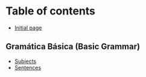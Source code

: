 # Table of contents

* [Initial page](README.md)

## Gramática Básica \(Basic Grammar\) <a id="grammar"></a>

* [Subjects](grammar/subjects.md)
* [Sentences](grammar/sentences.md)

